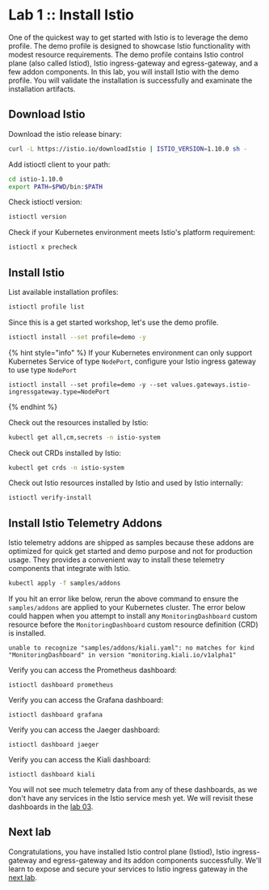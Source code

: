 # Lab 1 :: Install Istio

One of the quickest way to get started with Istio is to leverage the demo profile. The demo profile is designed to showcase Istio functionality with modest resource requirements. The demo profile contains Istio control plane (also called Istiod), Istio ingress-gateway and egress-gateway, and a few addon components. In this lab, you will install Istio with the demo profile. You will validate the installation is successfully and examinate the installation artifacts.

## Download Istio

Download the istio release binary:

```bash
curl -L https://istio.io/downloadIstio | ISTIO_VERSION=1.10.0 sh -
```

Add istioctl client to your path:

```bash
cd istio-1.10.0
export PATH=$PWD/bin:$PATH
```
<!--bash
pushd /usr/local/bin
  ln -s $(which istioctl)
popd
-->
Check istioctl version:

```bash
istioctl version
```

Check if your Kubernetes environment meets Istio's platform requirement:

```bash
istioctl x precheck
```

## Install Istio

List available installation profiles:

```bash
istioctl profile list
```

Since this is a get started workshop, let's use the demo profile.

```bash
istioctl install --set profile=demo -y
```

{% hint style="info" %}
If your Kubernetes environment can only support Kubernetes Service of type `NodePort`, configure your Istio ingress gateway to use type `NodePort`

```
istioctl install --set profile=demo -y --set values.gateways.istio-ingressgateway.type=NodePort
```

{% endhint %}

Check out the resources installed by Istio:
<!--bash
kubectl wait --for=condition=Ready pod --all -n istio-system
-->
```bash
kubectl get all,cm,secrets -n istio-system
```

Check out CRDs installed by Istio:

```bash
kubectl get crds -n istio-system
```

Check out Istio resources installed by Istio and used by Istio internally:

```bash
istioctl verify-install
```

## Install Istio Telemetry Addons

Istio telemetry addons are shipped as samples because these addons are optimized for quick get started and demo purpose and not for production usage. They provides a convenient way to install these telemetry components that integrate with Istio.

```bash
kubectl apply -f samples/addons
```
<!--bash
kubectl wait --for=condition=Ready pod --all -n istio-system
-->
If you hit an error like below, rerun the above command to ensure the `samples/addons` are applied to your Kubernetes cluster. The error below could happen when you attempt to install any `MonitoringDashboard` custom resource before the `MonitoringDashboard` custom resource definition (CRD) is installed.

```
unable to recognize "samples/addons/kiali.yaml": no matches for kind "MonitoringDashboard" in version "monitoring.kiali.io/v1alpha1"
```

Verify you can access the Prometheus dashboard:

```
istioctl dashboard prometheus
```

Verify you can access the Grafana dashboard:

```
istioctl dashboard grafana
```

Verify you can access the Jaeger dashboard:

```
istioctl dashboard jaeger
```

Verify you can access the Kiali dashboard:

```
istioctl dashboard kiali
```

You will not see much telemetry data from any of these dashboards, as we don't have any services in the Istio service mesh yet. We will revisit these dashboards in the [lab 03](03-add-services-to-mesh.md).

## Next lab

Congratulations, you have installed Istio control plane (Istiod), Istio ingress-gateway and egress-gateway and its addon components successfully.  We'll learn to expose and secure your services to Istio ingress gateway in the [next lab](./02-secure-service-ingress.md).




